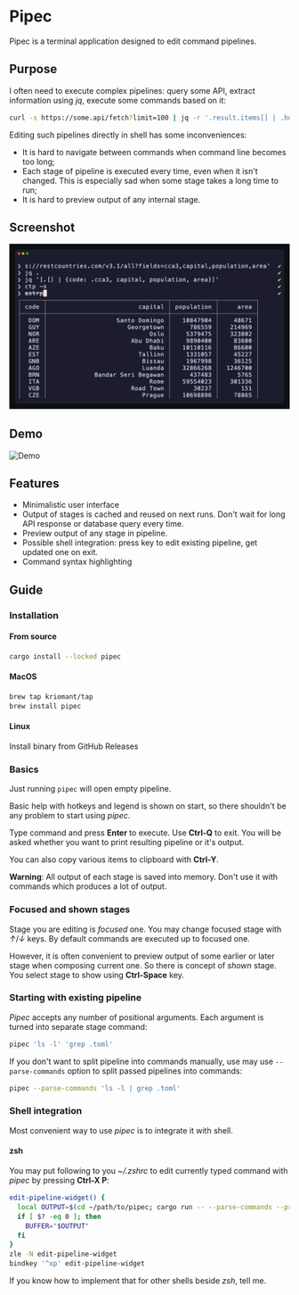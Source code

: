 # Pipec

Pipec is a terminal application designed to edit command pipelines.

## Purpose

I often need to execute complex pipelines: query some API, extract information using *jq*, execute some commands based on it:

```sh
curl -s https://some.api/fetch?limit=100 | jq -r '.result.items[] | .host.fqdn' | xargs -n1 -I% -- ssh '%' grep ERROR /var/log/service.log
```

Editing such pipelines directly in shell has some inconveniences:
* It is hard to navigate between commands when command line becomes too long;
* Each stage of pipeline is executed every time, even when it isn't changed. This is especially sad when some stage takes a long time to run;
* It is hard to preview output of any internal stage.

## Screenshot

![](assets/screenshot.png)

## Demo

![Demo](https://vhs.charm.sh/vhs-5roNbHxTOm2RD2ZFeIdxrr.gif)

## Features

* Minimalistic user interface
* Output of stages is cached and reused on next runs.
  Don't wait for long API response or database query every time.
* Preview output of any stage in pipeline.
* Possible shell integration: press key to edit existing pipeline, get updated one on exit.
* Command syntax highlighting

## Guide

### Installation

#### From source

```sh
cargo install --locked pipec
```

#### MacOS

```sh
brew tap kriomant/tap
brew install pipec
```

#### Linux

Install binary from GitHub Releases

### Basics

Just running `pipec` will open empty pipeline.

Basic help with hotkeys and legend is shown on start, so there shouldn't be any problem to start using *pipec*.

Type command and press **Enter** to execute. Use **Ctrl-Q** to exit. You will be asked whether you want to print resulting pipeline or it's output.

You can also copy various items to clipboard with **Ctrl-Y**.

**Warning**: All output of each stage is saved into memory. Don't use it with commands which produces a lot of output.

### Focused and shown stages

Stage you are editing is *focused* one. You may change focused stage with *↑*/*↓* keys. By default commands are executed up to focused one.

However, it is often convenient to preview output of some earlier or later stage when composing current one. So there is concept of *shown* stage. You select stage to show using **Ctrl-Space** key.

### Starting with existing pipeline

*Pipec* accepts any number of positional arguments. Each argument is turned into separate stage command:

```sh
pipec 'ls -l' 'grep .toml'
```

If you don't want to split pipeline into commands manually, use may use `--parse-commands` option to split passed pipelines into commands:

```sh
pipec --parse-commands 'ls -l | grep .toml'
```

### Shell integration

Most convenient way to use *pipec* is to integrate it with shell.

#### zsh

You may put following to you *~/.zshrc* to edit currently typed command with *pipec* by pressing **Ctrl-X P**:

```sh
edit-pipeline-widget() {
  local OUTPUT=$(cd ~/path/to/pipec; cargo run -- --parse-commands --print-on-exit=pipeline -- "$BUFFER")
  if [ $? -eq 0 ]; then
    BUFFER="$OUTPUT"
  fi
}
zle -N edit-pipeline-widget
bindkey '^xp' edit-pipeline-widget
```

If you know how to implement that for other shells beside *zsh*, tell me.
